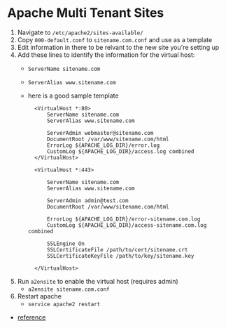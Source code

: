 # Apache Multi Tenant Sites

1. Navigate to `/etc/apache2/sites-available/`
1. Copy `000-default.conf` to `sitename.com.conf` and use as a template
1. Edit information in there to be relvant to the new site you're setting up
1. Add these lines to identify the information for the virtual host:
	* `ServerName sitename.com`
	* `ServerAlias www.sitename.com`
	* here is a good sample template

			<VirtualHost *:80>
				ServerName sitename.com
				ServerAlias www.sitename.com

				ServerAdmin webmaster@sitename.com
				DocumentRoot /var/www/sitename.com/html
				ErrorLog ${APACHE_LOG_DIR}/error.log
				CustomLog ${APACHE_LOG_DIR}/access.log combined
			</VirtualHost>

			<VirtualHost *:443>

				ServerName sitename.com
				ServerAlias www.sitename.com

				ServerAdmin admin@test.com
				DocumentRoot /var/www/sitename.com/html

				ErrorLog ${APACHE_LOG_DIR}/error-sitename.com.log
				CustomLog ${APACHE_LOG_DIR}/access-sitename.com.log combined

				SSLEngine On
				SSLCertificateFile /path/to/cert/sitename.crt
				SSLCertificateKeyFile /path/to/key/sitename.key

			</VirtualHost>

1. Run `a2ensite` to enable the virtual host (requires admin)
	* `a2ensite sitename.com.conf`
1. Restart apache
	* `service apache2 restart`



* [reference](https://www.digitalocean.com/community/tutorials/how-to-set-up-apache-virtual-hosts-on-ubuntu-14-04-lts)
